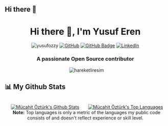 ## Hi there 👋

<!--
**yusufozzy/yusufozzy** is a ✨ _special_ ✨ repository because its `README.md` (this file) appears on your GitHub profile.

Here are some ideas to get you started:

- 🔭 I’m currently working on ...
- 🌱 I’m currently learning ...
- 👯 I’m looking to collaborate on ...
- 🤔 I’m looking for help with ...
- 💬 Ask me about ...
- 📫 How to reach me: ...
- 😄 Pronouns: ...
- ⚡ Fun fact: ...
-->


<h1 align="center">Hi there 👋, I'm Yusuf Eren</h1>

<p align="center"> 
    <img src="https://komarev.com/ghpvc/?username=yusufozzy&label=Profile%20views&color=0e75b6&style=flat" alt="yusufozzy"/>
    <a href="https://github.com/yusufozzy"><img src="https://img.shields.io/github/followers/cosasdepuma.svg?label=GitHub&style=social" alt="GitHub"></a>
    <a href="https://github.com/yusufozzy?tab=followers"><img src="https://img.shields.io/github/followers/yusufozzy?label=Followers&style=social" alt="GitHub Badge"></a>
    <a href="https://www.linkedin.com/in/yusuferenozturk"><img src="https://img.shields.io/badge/LinkedIn--_.svg?style=social&logo=linkedin" alt="LinkedIn"></a>
</p>

<h3 align="center">A passionate Open Source contributor</h3>

<p align="center">&nbsp;
    <img src="https://github.com/saadeghi/saadeghi/blob/master/dino.gif" alt="hareketliresim" />
</p>
        
        
        
       
## 📊 My Github Stats
       

<div align="center">&nbsp;

  <br/>
    <a style="width:50%;float:left" href="https://github.com/yusufozzy/github-readme-stats"><img alt="Mücahit Öztürk's Github Stats" src="https://github-readme-stats.vercel.app/api?username=yusufozzy&show_icons=true&count_private=true&theme=react&hide_border=true&bg_color=0D1117" /></a><a style="width:50%;float:left" href="https://github.com/yusufozzy/github-readme-stats"><img alt="Mücahit Öztürk's Top Languages" src="https://github-readme-stats.vercel.app/api/top-langs/?username=yusufozzy&langs_count=8&count_private=true&layout=compact&theme=react&hide_border=true&bg_color=0D1117" /></a>
  
</div>


<p align="center">&nbsp;
    <b>Note:</b> Top languages is only a metric of the languages my public code consists of and doesn't reflect experience or skill level.
</p>


<!--

<p align="center">&nbsp;

  <br/>
    <a href="https://github.com/yusufozzy/github-readme-stats"><img alt="Mücahit Öztürk's Github Stats" src="https://github-readme-stats.vercel.app/api?username=yusufozzy&show_icons=true&count_private=true&theme=react&hide_border=true&bg_color=0D1117" /></a>
    <a href="https://github.com/yusufozzy/github-readme-stats"><img alt="Mücahit Öztürk's Top Languages" src="https://github-readme-stats.vercel.app/api/top-langs/?username=yusufozzy&langs_count=8&count_private=true&layout=compact&theme=react&hide_border=true&bg_color=0D1117" /></a>
  
</p>

**yusufozzy/yusufozzy** is a ✨ _special_ ✨ repository because its `README.md` (this file) appears on your GitHub profile.

Here are some ideas to get you started:

- 🔭 I’m currently working on ...
- 🌱 I’m currently learning ...
- 👯 I’m looking to collaborate on ...
- 🤔 I’m looking for help with ...
- 💬 Ask me about ...
- 📫 How to reach me: ...
- 😄 Pronouns: ...
- ⚡ Fun fact: ...
-->

